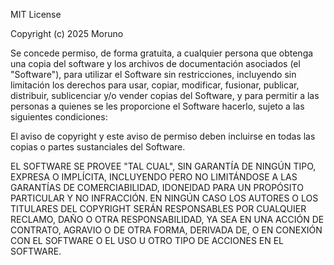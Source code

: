 MIT License

Copyright (c) 2025 Moruno

Se concede permiso, de forma gratuita, a cualquier persona que obtenga una copia
del software y los archivos de documentación asociados (el "Software"), para utilizar
el Software sin restricciones, incluyendo sin limitación los derechos para usar, copiar,
modificar, fusionar, publicar, distribuir, sublicenciar y/o vender copias del Software,
y para permitir a las personas a quienes se les proporcione el Software hacerlo, sujeto a
las siguientes condiciones:

El aviso de copyright y este aviso de permiso deben incluirse en todas las copias o
partes sustanciales del Software.

EL SOFTWARE SE PROVEE "TAL CUAL", SIN GARANTÍA DE NINGÚN TIPO, EXPRESA O IMPLÍCITA,
INCLUYENDO PERO NO LIMITÁNDOSE A LAS GARANTÍAS DE COMERCIABILIDAD, IDONEIDAD PARA UN
PROPÓSITO PARTICULAR Y NO INFRACCIÓN. EN NINGÚN CASO LOS AUTORES O LOS TITULARES DEL
COPYRIGHT SERÁN RESPONSABLES POR CUALQUIER RECLAMO, DAÑO O OTRA RESPONSABILIDAD,
YA SEA EN UNA ACCIÓN DE CONTRATO, AGRAVIO O DE OTRA FORMA, DERIVADA DE, O EN CONEXIÓN
CON EL SOFTWARE O EL USO U OTRO TIPO DE ACCIONES EN EL SOFTWARE.
